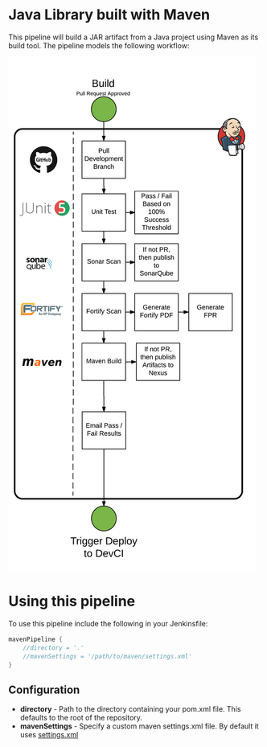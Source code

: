 # Java Library built with Maven
This pipeline will build a JAR artifact from a Java project using Maven as its build tool. The pipeline models the following workflow:

![Build Process Flow](/docs/images/Build.png)

# Using this pipeline
To use this pipeline include the following in your Jenkinsfile:
```groovy
mavenPipeline {
    //directory = '.'
    //mavenSettings = '/path/to/maven/settings.xml'
}
```

## Configuration
* __directory__ - Path to the directory containing your pom.xml file. This defaults to the root of the repository.
* __mavenSettings__ - Specify a custom maven settings.xml file. By default it uses [settings.xml](/resources/gov/va/maven/settings.xml)